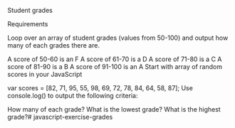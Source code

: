Student grades


Requirements

Loop over an array of student grades (values from 50-100) and output how many of each grades there are.

A score of 50-60 is an F
A score of 61-70 is a D
A score of 71-80 is a C
A score of 81-90 is a B
A score of 91-100 is an A
Start with array of random scores in your JavaScript

var scores = [82, 71, 95, 55, 98, 69, 72, 78, 84, 64, 58, 87];
Use console.log() to output the following criteria:

How many of each grade?
What is the lowest grade?
What is the highest grade?# javascript-exercise-grades
